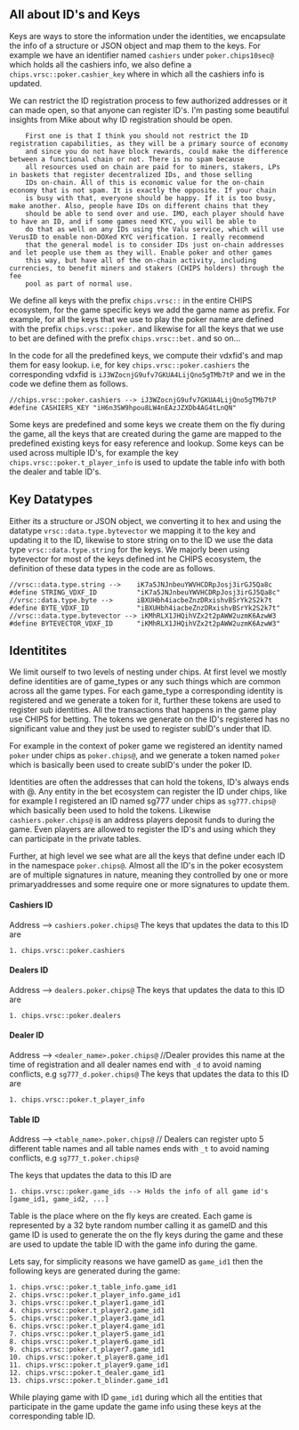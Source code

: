 All about ID's and Keys
-----------------------
Keys are ways to store the information under the identities, we encapsulate the info of a structure or JSON object and map them to the keys. For example we have an identifier named `cashiers` under `poker.chips10sec@` which holds all the cashiers info, we also define a `chips.vrsc::poker.cashier_key` where in which all the cashiers info is updated.

We can restrict the ID registration process to few authorized addresses or it can made open, so that anyone can register ID's. I'm pasting some beautiful insights from Mike about why ID registration should be open.
```
    First one is that I think you should not restrict the ID registration capabilities, as they will be a primary source of economy 
    and since you do not have block rewards, could make the difference between a functional chain or not. There is no spam because 
    all resources used on chain are paid for to miners, stakers, LPs in baskets that register decentralized IDs, and those selling 
    IDs on-chain. All of this is economic value for the on-chain economy that is not spam. It is exactly the opposite. If your chain 
    is busy with that, everyone should be happy. If it is too busy, make another. Also, people have IDs on different chains that they 
    should be able to send over and use. IMO, each player should have to have an ID, and if some games need KYC, you will be able to 
    do that as well on any IDs using the Valu service, which will use VerusID to enable non-DOXed KYC verification. I really recommend 
    that the general model is to consider IDs just on-chain addresses and let people use them as they will. Enable poker and other games 
    this way, but have all of the on-chain activity, including currencies, to benefit miners and stakers (CHIPS holders) through the fee 
    pool as part of normal use.
```

We define all keys with the prefix `chips.vrsc::` in the entire CHIPS ecosystem, for the game specific keys we add the game name as prefix. For example, for all the keys that we use to play the poker name are defined with the prefix `chips.vrsc::poker.` and likewise for all the keys that we use to bet are defined with the prefix `chips.vrsc::bet.` and so on...

In the code for all the predefined keys, we compute their vdxfid's and map them for easy lookup. i.e, for key `chips.vrsc::poker.cashiers` the corresponding vdxfid is  `iJ3WZocnjG9ufv7GKUA4LijQno5gTMb7tP` and we in the code we define them as follows.
```
//chips.vrsc::poker.cashiers --> iJ3WZocnjG9ufv7GKUA4LijQno5gTMb7tP
#define CASHIERS_KEY "iH6n3SW9hpou8LW4nEAzJZXDb4AG4tLnQN"
```

Some keys are predefined and some keys we create them on the fly during the game, all the keys that are created during the game are mapped to the predefined existing keys for easy reference and lookup. Some keys can be used across multiple ID's, for example the key `chips.vrsc::poker.t_player_info` is used to update the table info with both the dealer and table ID's.

Key Datatypes
-------------
Either its a structure or JSON object, we converting it to hex and using the datatype `vrsc::data.type.bytevector` we mapping it to the key and updating it to the ID, likewise to store string on to the ID we use the data type `vrsc::data.type.string` for the keys. We majorly been using bytevector for most of the keys defined int he CHIPS ecosystem, the definition of these data types in the code are as follows.
```
//vrsc::data.type.string -->  	iK7a5JNJnbeuYWVHCDRpJosj3irGJ5Qa8c
#define STRING_VDXF_ID		 	"iK7a5JNJnbeuYWVHCDRpJosj3irGJ5Qa8c"
//vrsc::data.type.byte -->  	iBXUHbh4iacbeZnzDRxishvBSrYk2S2k7t
#define BYTE_VDXF_ID 	   		"iBXUHbh4iacbeZnzDRxishvBSrYk2S2k7t"
//vrsc::data.type.bytevector --> iKMhRLX1JHQihVZx2t2pAWW2uzmK6AzwW3
#define BYTEVECTOR_VDXF_ID      "iKMhRLX1JHQihVZx2t2pAWW2uzmK6AzwW3"
```

Identitites
-----------
We limit ourself to two levels of nesting under chips. At first level we mostly define identities are of game_types or any such things which are common across all the game types. For each game_type a corresponding identity is registered and we generate a token for it, further these tokens are used to register sub identities. All the transactions that happens in the game play use CHIPS for betting. The tokens we generate on the ID's registered has no significant value and they just be used to register subID's under that ID.

For example in the context of poker game we registered an identity named `poker` under chips as `poker.chips@`, and we generate a token named `poker` which is basically been used to create subID's under the poker ID.

Identities are often the addresses that can hold the tokens, ID's always ends with @. Any entity in the bet ecosystem can register the ID under chips, like for example  I registered an ID named sg777 under chips as `sg777.chips@` which basically been used to hold the tokens. Likewise `cashiers.poker.chips@` is an address players deposit funds to during the game. Even players are allowed to register the ID's and using which they can participate in the private tables.

Further, at high level we see what are all the keys that define under each ID in the namespace `poker.chips@`. Almost all the ID's in the poker ecosystem are of multiple signatures in nature, meaning they controlled by one or more primaryaddresses and some require one or more signatures to update them.

#### Cashiers ID
Address --> `cashiers.poker.chips@`
The keys that updates the data to this ID are
```
1. chips.vrsc::poker.cashiers
```

#### Dealers ID
Address --> `dealers.poker.chips@`
The keys that updates the data to this ID are
```
1. chips.vrsc::poker.dealers
```

#### Dealer ID
Address --> `<dealer_name>.poker.chips@` //Dealer provides this name at the time of registration and all dealer names end with `_d` to avoid naming conflicts, e.g `sg777_d.poker.chips@`
The keys that updates the data to this ID are
```
1. chips.vrsc::poker.t_player_info
```

#### Table ID
Address --> `<table_name>.poker.chips@` // Dealers can register upto 5 different table names and all table names ends with `_t` to avoid naming conflicts, e.g `sg777_t.poker.chips@`

The keys that updates the data to this ID are
```
1. chips.vrsc::poker.game_ids --> Holds the info of all game id's [game_id1, game_id2, ...]
```
Table is the place where on the fly keys are created.  Each game is represented by a 32 byte random number calling it as gameID and this game ID is used to generate the on the fly keys during the game and these are used to update the table ID with the game info during the game. 

Lets say, for simplicity reasons we have gameID as `game_id1` then the following keys are generated during the game:
```
1. chips.vrsc::poker.t_table_info.game_id1
2. chips.vrsc::poker.t_player_info.game_id1
3. chips.vrsc::poker.t_player1.game_id1
4. chips.vrsc::poker.t_player2.game_id1
5. chips.vrsc::poker.t_player3.game_id1
6. chips.vrsc::poker.t_player4.game_id1
7. chips.vrsc::poker.t_player5.game_id1
8. chips.vrsc::poker.t_player6.game_id1
9. chips.vrsc::poker.t_player7.game_id1
10. chips.vrsc::poker.t_player8.game_id1
11. chips.vrsc::poker.t_player9.game_id1
12. chips.vrsc::poker.t_dealer.game_id1
13. chips.vrsc::poker.t_blinder.game_id1
```
While playing game with ID `game_id1` during which all the entities that participate in the game update the game info using these keys at the corresponding table ID.
